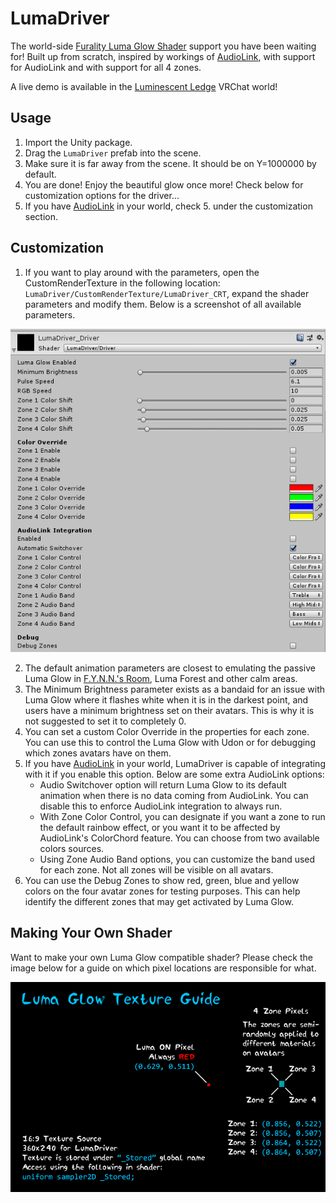 # LumaDriver

The world-side [Furality Luma Glow Shader](https://furality.org/lumaglow) support you have been waiting for! Built up from scratch, inspired by workings of [AudioLink](https://github.com/llealloo/vrc-udon-audio-link), with support for AudioLink and with support for all 4 zones.

A live demo is available in the [Luminescent Ledge](https://vrchat.com/home/world/wrld_fb4edc80-6c48-43f2-9bd1-2fa9f1345621) VRChat world!

## Usage
1. Import the Unity package.
2. Drag the `LumaDriver` prefab into the scene.
3. Make sure it is far away from the scene. It should be on Y=1000000 by default.
4. You are done! Enjoy the beautiful glow once more! Check below for customization options for the driver...
5. If you have [AudioLink](https://github.com/llealloo/vrc-udon-audio-link) in your world, check 5. under the customization section.

## Customization
1. If you want to play around with the parameters, open the CustomRenderTexture in the following location: `LumaDriver/CustomRenderTexture/LumaDriver_CRT`, expand the shader parameters and modify them. Below is a screenshot of all available parameters.

![alt text](https://raw.githubusercontent.com/Thorinair/LumaDriver/master/img/LumaDriverUI.png "LumaDriver Parameters")

2. The default animation parameters are closest to emulating the passive Luma Glow in [F.Y.N.N.'s Room](https://vrchat.com/home/world/wrld_60bcdb81-aca1-4425-b8a0-1c5b721158b5), Luma Forest and other calm areas.
3. The Minimum Brightness parameter exists as a bandaid for an issue with Luma Glow where it flashes white when it is in the darkest point, and users have a minimum brightness set on their avatars. This is why it is not suggested to set it to completely 0.
4. You can set a custom Color Override in the properties for each zone. You can use this to control the Luma Glow with Udon or for debugging which zones avatars have on them.
5. If you have [AudioLink](https://github.com/llealloo/vrc-udon-audio-link) in your world, LumaDriver is capable of integrating with it if you enable this option. Below are some extra AudioLink options:
    * Audio Switchover option will return Luma Glow to its default animation when there is no data coming from AudioLink. You can disable this to enforce AudioLink integration to always run.
    * With Zone Color Control, you can designate if you want a zone to run the default rainbow effect, or you want it to be affected by AudioLink's ColorChord feature. You can choose from two available colors sources.
    * Using Zone Audio Band options, you can customize the band used for each zone. Not all zones will be visible on all avatars.
6. You can use the Debug Zones to show red, green, blue and yellow colors on the four avatar zones for testing purposes. This can help identify the different zones that may get activated by Luma Glow.

## Making Your Own Shader
Want to make your own Luma Glow compatible shader? Please check the image below for a guide on which pixel locations are responsible for what.

![alt text](https://raw.githubusercontent.com/Thorinair/LumaDriver/master/img/LumaGlowGuide.png "Luma Glow Control Texture")
